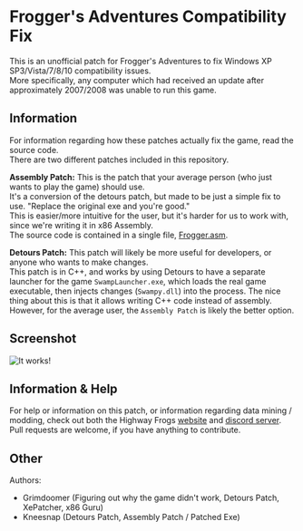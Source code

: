 # Frogger's Adventures Compatibility Fix
This is an unofficial patch for Frogger's Adventures to fix Windows XP SP3/Vista/7/8/10 compatibility issues.  
More specifically, any computer which had received an update after approximately 2007/2008 was unable to run this game.  

## Information
For information regarding how these patches actually fix the game, read the source code.  
There are two different patches included in this repository.  

**Assembly Patch:**
This is the patch that your average person (who just wants to play the game) should use.  
It's a conversion of the detours patch, but made to be just a simple fix to use. "Replace the original exe and you're good."  
This is easier/more intuitive for the user, but it's harder for us to work with, since we're writing it in x86 Assembly.  
The source code is contained in a single file, [Frogger.asm](https://github.com/grimdoomer/Frogger.asm).  

**Detours Patch:**
This patch will likely be more useful for developers, or anyone who wants to make changes.  
This patch is in C++, and works by using Detours to have a separate launcher for the game `SwampLauncher.exe`, which loads the real game executable, then injects changes (`Swampy.dll`) into the process. The nice thing about this is that it allows writing C++ code instead of assembly.  
However, for the average user, the `Assembly Patch` is likely the better option.  

## Screenshot
![It works!](https://github.com/grimdoomer/_repo/screenshot.png)

## Information & Help
For help or information on this patch, or information regarding data mining / modding, check out both the Highway Frogs [website](http://highwayfrogs.net/) and [discord server](http://discord.gg/GSNCbCN).  
Pull requests are welcome, if you have anything to contribute.  

## Other
Authors:
 - Grimdoomer (Figuring out why the game didn't work, Detours Patch, XePatcher, x86 Guru)
 - Kneesnap (Detours Patch, Assembly Patch / Patched Exe)
